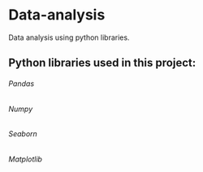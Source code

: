 # Data-analysis
Data analysis using python libraries.

## Python libraries used in this project:
###### Pandas
###### Numpy
###### Seaborn
###### Matplotlib
